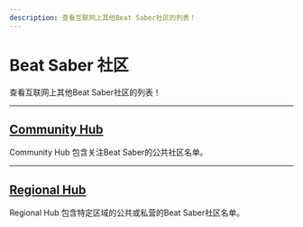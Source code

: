 ```yaml
---
description: 查看互联网上其他Beat Saber社区的列表！
---
```


# Beat Saber 社区
查看互联网上其他Beat Saber社区的列表！

---

## [Community Hub](./community-hub.md)
Community Hub 包含关注Beat Saber的公共社区名单。

---

## [Regional Hub](./regional-hub.md)
Regional Hub 包含特定区域的公共或私营的Beat Saber社区名单。
